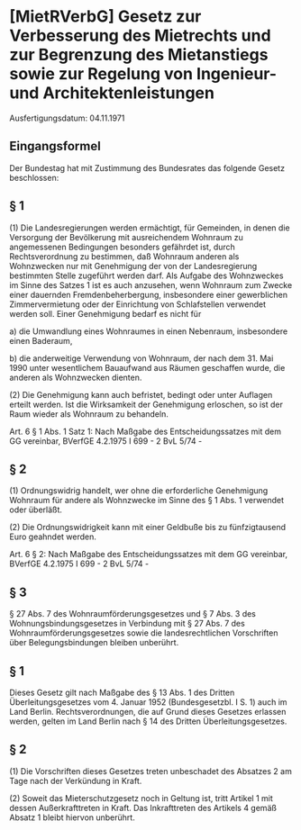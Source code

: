 # [MietRVerbG] Gesetz zur Verbesserung des Mietrechts und zur Begrenzung des Mietanstiegs sowie zur Regelung von Ingenieur- und Architektenleistungen

Ausfertigungsdatum: 04.11.1971

 

## Eingangsformel

Der Bundestag hat mit Zustimmung des Bundesrates das folgende Gesetz beschlossen:


## § 1

(1) Die Landesregierungen werden ermächtigt, für Gemeinden, in denen die Versorgung der Bevölkerung mit ausreichendem Wohnraum zu angemessenen Bedingungen besonders gefährdet ist, durch Rechtsverordnung zu bestimmen, daß Wohnraum anderen als Wohnzwecken nur mit Genehmigung der von der Landesregierung bestimmten Stelle zugeführt werden darf. Als Aufgabe des Wohnzweckes im Sinne des Satzes 1 ist es auch anzusehen, wenn Wohnraum zum Zwecke einer dauernden Fremdenbeherbergung, insbesondere einer gewerblichen Zimmervermietung oder der Einrichtung von Schlafstellen verwendet werden soll. Einer Genehmigung bedarf es nicht für

a) die Umwandlung eines Wohnraumes in einen Nebenraum, insbesondere einen Baderaum,

b) die anderweitige Verwendung von Wohnraum, der nach dem 31. Mai 1990 unter wesentlichem Bauaufwand aus Räumen geschaffen wurde, die anderen als Wohnzwecken dienten.

(2) Die Genehmigung kann auch befristet, bedingt oder unter Auflagen erteilt werden. Ist die Wirksamkeit der Genehmigung erloschen, so ist der Raum wieder als Wohnraum zu behandeln.

Art. 6 § 1 Abs. 1 Satz 1: Nach Maßgabe des Entscheidungssatzes mit dem GG vereinbar, BVerfGE 4.2.1975 I 699 - 2 BvL 5/74 -


## § 2

(1) Ordnungswidrig handelt, wer ohne die erforderliche Genehmigung Wohnraum für andere als Wohnzwecke im Sinne des § 1 Abs. 1 verwendet oder überläßt.

(2) Die Ordnungswidrigkeit kann mit einer Geldbuße bis zu fünfzigtausend Euro geahndet werden.

Art. 6 § 2: Nach Maßgabe des Entscheidungssatzes mit dem GG vereinbar, BVerfGE 4.2.1975 I 699 - 2 BvL 5/74 -


## § 3

§ 27 Abs. 7 des Wohnraumförderungsgesetzes und § 7 Abs. 3 des Wohnungsbindungsgesetzes in Verbindung mit § 27 Abs. 7 des Wohnraumförderungsgesetzes sowie die landesrechtlichen Vorschriften über Belegungsbindungen bleiben unberührt.


## § 1

Dieses Gesetz gilt nach Maßgabe des § 13 Abs. 1 des Dritten Überleitungsgesetzes vom 4. Januar 1952 (Bundesgesetzbl. I S. 1) auch im Land Berlin. Rechtsverordnungen, die auf Grund dieses Gesetzes erlassen werden, gelten im Land Berlin nach § 14 des Dritten Überleitungsgesetzes.


## § 2

(1) Die Vorschriften dieses Gesetzes treten unbeschadet des Absatzes 2 am Tage nach der Verkündung in Kraft.

(2) Soweit das Mieterschutzgesetz noch in Geltung ist, tritt Artikel 1 mit dessen Außerkrafttreten in Kraft. Das Inkrafttreten des Artikels 4 gemäß Absatz 1 bleibt hiervon unberührt.

